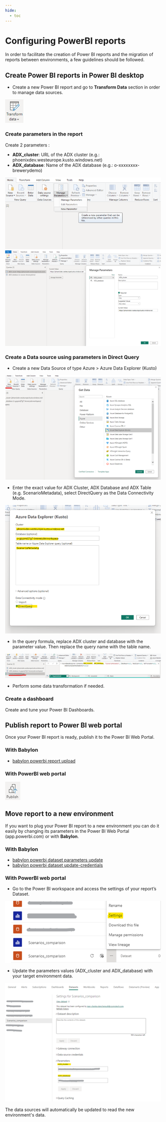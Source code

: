 ```yaml
---
hide:
  - toc
---
```

# Configuring PowerBI reports

In order to facilitate the creation of Power BI reports and the migration of reports between environments, a few guidelines should be followed.

## Create Power BI reports in Power BI desktop
- Create a new Power BI report and go to **Transform Data** section in order to manage data sources.

![Screenshot of transform data](../assets/pbi_step_1.png)

### Create parameters in the report

Create 2 parameters :
- **ADX_cluster**: URL of the ADX cluster (e.g.: phoenixdev.westeurope.kusto.windows.net)
- **ADX_database**: Name of the ADX database (e.g.: o-xxxxxxxx-brewerydemo)

![Screenshot of adding powerBI parameters](../assets/pbi_step_2a.png)
![Screenshot of adding powerBI parameters](../assets/pbi_step_2b.png)

### Create a Data source using parameters in Direct Query
- Create a new Data Source of type Azure > Azure Data Explorer (Kusto)

![Screenshot of adding powerBI parameters](../assets/pbi_step_3a.png)

- Enter the exact value for ADX Cluster, ADX Database and ADX Table (e.g. ScenarioMetadata), select DirectQuery as the Data Connectivity Mode.

![Screenshot of entering powerBI parameters](../assets/pbi_step_3b.png)

- In the query formula, replace ADX cluster and database with the parameter value. Then replace the query name with the table name.

![Screenshot of entering powerBI parameters](../assets/pbi_step_3c.png)

- Perform some data transformation if needed.

### Create a dashboard
Create and tune your Power BI Dashboards.

## Publish report to Power BI web portal

Once your Power BI report is ready, publish it to the Power BI Web Portal.

### With Babylon
- [babylon powerbi report upload](https://cosmo-tech.github.io/Babylon/2.0.0/cli/#upload_2)

### With PowerBI web portal

![Screenshot of entering powerBI parameters](../assets/pbi_step_4a.png)

## Move report to a new environment

If you want to plug your Power BI report to a new environment you can do it easily by changing its parameters in the Power BI Web Portal (app.powerbi.com) or with **Babylon**.

### With Babylon

- [babylon powerbi dataset parameters update](https://cosmo-tech.github.io/Babylon/2.0.0/cli/#update_8)
- [babylon powerbi dataset update-credentials](https://cosmo-tech.github.io/Babylon/2.0.0/cli/#update-credentials)

### With PowerBI web portal

- Go to the Power BI workspace and access the settings of your report’s Dataset.

![Screenshot of entering powerBI parameters](../assets/pbi_step_4b.png)

- Update the parameters values (ADX_cluster and ADX_database) with your target environment data. 

![Screenshot of entering powerBI parameters](../assets/pbi_step_4c.png)

The data sources will automatically be updated to read the new environment's data. 